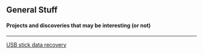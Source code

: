 ## General Stuff 

#### Projects and discoveries that may be interesting (or not)
_______________________________________________________________

[USB stick data recovery](https://wanatry.github.io/general/USB_Stick_Data_Recovery.html)
